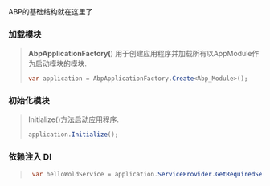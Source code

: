 ABP的基础结构就在这里了

### 加载模块

> **AbpApplicationFactory(**) 用于创建应用程序并加载所有以AppModule作为启动模块的模块.
>
> ```c#
> var application = AbpApplicationFactory.Create<Abp_Module>();
> ```
>
> 

### 初始化模块

> Initialize()方法启动应用程序.
>
> ```c#
> application.Initialize();
> ```
>
> 

### 依赖注入 DI

> ```c#
>  var helloWoldService = application.ServiceProvider.GetRequiredService<HelloWorldService>();
> ```
>
> 


